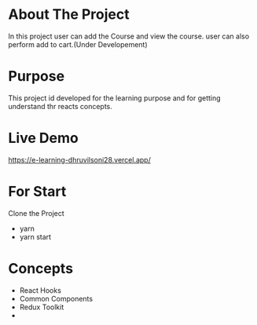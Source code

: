 # About The Project
In this project user can add the Course and view the course.
user can also perform add to cart.(Under Developement)
# Purpose

This project id developed for the learning purpose and for getting understand thr reacts concepts.

# Live Demo
https://e-learning-dhruvilsoni28.vercel.app/

# For Start

Clone the Project
- yarn
- yarn start

# Concepts

- React Hooks
- Common Components
- Redux Toolkit
-

